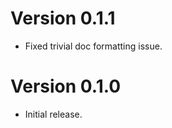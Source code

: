 Version 0.1.1
=============

 - Fixed trivial doc formatting issue.

Version 0.1.0
=============

 - Initial release.